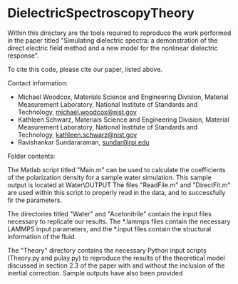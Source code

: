 # DielectricSpectroscopyTheory

Within this directory are the tools required to reproduce the work performed in the paper titled "Simulating dielectric spectra: a demonstration of the direct electric field method and a new model for the nonlinear dielectric response".  

To cite this code, please cite our paper, listed above.

Contact information:

  - Michael Woodcox, Materials Science and Engineering Division, Material Measurement Laboratory, National Institute of Standards and Technology, michael.woodcox@nist.gov
  - Kathleen Schwarz, Materials Science and Engineering Division, Material Measurement Laboratory, National Institute of Standards and Technology, kathleen.schwarz@nist.gov
  - Ravishankar Sundararaman, sundar@rpi.edu


Folder contents:

The Matlab script titled "Main.m" can be used to calculate the coefficients of the polarization density for a sample water simulation. This sample output is located at Water\OUTPUT
The files "ReadFile.m" and "DirectFit.m" are used within this script to properly read in the data, and to successfully fir the parameters.

The directories titled "Water" and "Acetonitrile" contain the input files necessary to replicate our results. The *.lammps files contain the necessary LAMMPS input parameters, and the *.input files contain the structural information of the fluid.

The "Theory" directory contains the necessary Python input scripts (Theory.py and pulay.py) to reproduce the results of the theoretical model discussed in section 2.3 of the paper with and without the inclusion of the inertial correction. Sample outputs have also been provided
